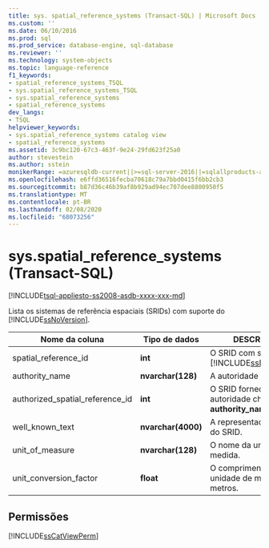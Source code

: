 ```yaml
---
title: sys. spatial_reference_systems (Transact-SQL) | Microsoft Docs
ms.custom: ''
ms.date: 06/10/2016
ms.prod: sql
ms.prod_service: database-engine, sql-database
ms.reviewer: ''
ms.technology: system-objects
ms.topic: language-reference
f1_keywords:
- spatial_reference_systems_TSQL
- sys.spatial_reference_systems_TSQL
- sys.spatial_reference_systems
- spatial_reference_systems
dev_langs:
- TSQL
helpviewer_keywords:
- sys.spatial_reference_systems catalog view
- spatial_reference_systems
ms.assetid: 3c9bc120-67c3-463f-9e24-29fd623f25a0
author: stevestein
ms.author: sstein
monikerRange: =azuresqldb-current||>=sql-server-2016||=sqlallproducts-allversions||>=sql-server-linux-2017||=azuresqldb-mi-current
ms.openlocfilehash: e6ffd36516fecba70618c79a7bbd0415f6bb2cb3
ms.sourcegitcommit: b87d36c46b39af8b929ad94ec707dee8800950f5
ms.translationtype: MT
ms.contentlocale: pt-BR
ms.lasthandoff: 02/08/2020
ms.locfileid: "68073256"
---
```

# <a name="sysspatial_reference_systems-transact-sql"></a>sys.spatial_reference_systems (Transact-SQL)
[!INCLUDE[tsql-appliesto-ss2008-asdb-xxxx-xxx-md](../../includes/tsql-appliesto-ss2008-asdb-xxxx-xxx-md.md)]

  Lista os sistemas de referência espaciais (SRIDs) com suporte do [!INCLUDE[ssNoVersion](../../includes/ssnoversion-md.md)].  

  
|Nome da coluna|Tipo de dados|DESCRIÇÃO|  
|-----------------|---------------|-----------------|  
|spatial_reference_id|**int**|O SRID com suporte do [!INCLUDE[ssNoVersion](../../includes/ssnoversion-md.md)].|  
|authority_name|**nvarchar(128)**|A autoridade do SRID.|  
|authorized_spatial_reference_id|**int**|O SRID fornecido pela autoridade chamada em **authority_name**.|  
|well_known_text|**nvarchar(4000)**|A representação WKT do SRID.|  
|unit_of_measure|**nvarchar(128)**|O nome da unidade de medida.|  
|unit_conversion_factor|**float**|O comprimento da unidade de medida em metros.|  
  
## <a name="permissions"></a>Permissões  
 [!INCLUDE[ssCatViewPerm](../../includes/sscatviewperm-md.md)]  
  
  
